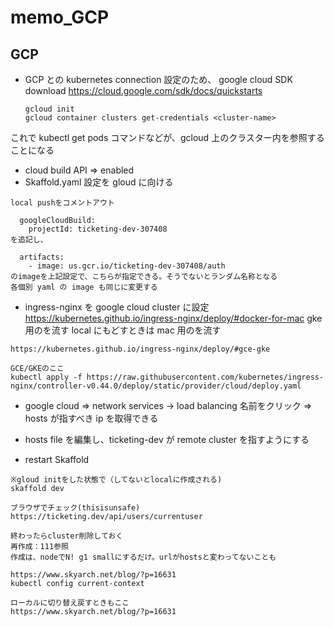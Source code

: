 # memo_GCP

## GCP

- GCP との kubernetes connection 設定のため、
  google cloud SDK download
  https://cloud.google.com/sdk/docs/quickstarts

  ```
  gcloud init
  gcloud container clusters get-credentials <cluster-name>
  ```

これで kubectl get pods コマンドなどが、gcloud 上のクラスター内を参照することになる

- cloud build API => enabled
- Skaffold.yaml 設定を gloud に向ける

```
local pushをコメントアウト

  googleCloudBuild:
    projectId: ticketing-dev-307408
を追記し、

  artifacts:
    - image: us.gcr.io/ticketing-dev-307408/auth
のimageを上記設定で、こちらが指定できる。そうでないとランダム名称となる
各個別 yaml の image も同じに変更する
```

- ingress-nginx を google cloud cluster に設定
  https://kubernetes.github.io/ingress-nginx/deploy/#docker-for-mac
  gke 用のを流す
  local にもどすときは mac 用のを流す

```
https://kubernetes.github.io/ingress-nginx/deploy/#gce-gke

GCE/GKEのここ
kubectl apply -f https://raw.githubusercontent.com/kubernetes/ingress-nginx/controller-v0.44.0/deploy/static/provider/cloud/deploy.yaml
```

- google cloud => network services -> load balancing
  名前をクリック => hosts が指すべき ip を取得できる
- hosts file を編集し、ticketing-dev が remote cluster を指すようにする

- restart Skaffold

```
※gloud initをした状態で（してないとlocalに作成される)
skaffold dev

ブラウザでチェック(thisisunsafe)
https://ticketing.dev/api/users/currentuser

終わったらcluster削除しておく
再作成：111参照
作成は、nodeでN! g1 smallにするだけ。urlがhostsと変わってないことも
```

```
https://www.skyarch.net/blog/?p=16631
kubectl config current-context

ローカルに切り替え戻すときもここ
https://www.skyarch.net/blog/?p=16631

```
